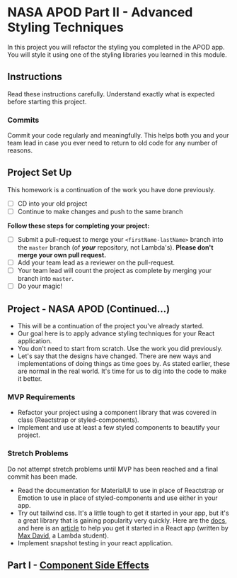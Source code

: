 # NASA APOD Part II - Advanced Styling Techniques

In this project you will refactor the styling you completed in the APOD app. You will style it using one of the styling libraries you learned in this module.

## Instructions

Read these instructions carefully. Understand exactly what is expected before starting this project.

### Commits

Commit your code regularly and meaningfully. This helps both you and your team lead in case you ever need to return to old code for any number of reasons.

## Project Set Up

This homework is a continuation of the work you have done previously.

-   [ ] CD into your old project
-   [ ] Continue to make changes and push to the same branch

**Follow these steps for completing your project:**

-   [ ] Submit a pull-request to merge your `<firstName-lastName>` branch into the `master` branch (of ***your***   repository, not Lambda's). **Please don't merge your own pull request.**
-   [ ] Add your team lead as a reviewer on the pull-request.
-   [ ] Your team lead will count the project as complete by merging your branch into `master`.
-   [ ] Do your magic!

## Project - NASA APOD (Continued...)

-   This will be a continuation of the project you've already started.
-   Our goal here is to apply advance styling techniques for your React application.
-   You don't need to start from scratch. Use the work you did previously.
-   Let's say that the designs have changed. There are new ways and implementations of doing things as time goes by. As stated earlier, these are normal in the real world. It's time for us to dig into the code to make it better.

### MVP Requirements

-   Refactor your project using a component library that was covered in class (Reactstrap or styled-components).
-   Implement and use at least a few styled components to beautify your project.

### Stretch Problems

Do not attempt stretch problems until MVP has been reached and a final commit has been made.

-   Read the documentation for MaterialUI to use in place of Reactstrap or Emotion to use in place of styled-components and use either in your app.
-   Try out tailwind css. It's a little tough to get it started in your app, but it's a great library that is gaining popularity very quickly. Here are the [docs](https://tailwindcss.com/), and here is an [article](https://medium.com/@pipecork/using-tailwind-in-react-quickstart-4b06c10317b5) to help you get it started in a React app (written by [Max David](https://medium.com/@pipecork), a Lambda student).
-   Implement snapshot testing in your react application.

## Part I - [Component Side Effects](README.md)
